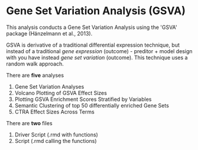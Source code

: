 # Gene Set Variation Analysis (GSVA)

This analysis conducts a Gene Set Variation Analysis using the 'GSVA' package (Hänzelmann et al., 2013). 

GSVA is derivative of a traditional differential expression technique, but instead of a traditional _gene expression_ (outcome) - preditor + model design with you have instead _gene set variation_ (outcome). This technique uses a random walk approach. 

There are **five** analyses 
 1) Gene Set Variation Analyses
 2) Volcano Plotting of GSVA Effect Sizes 
 3) Plotting GSVA Enrichment Scores Stratified by Variables
 4) Semantic Clustering of top 50 differentially enriched Gene Sets
 5) CTRA Effect Sizes Across Terms

There are **two** files 
1) Driver Script (.rmd with functions)
2) Script (.rmd calling the functions)
